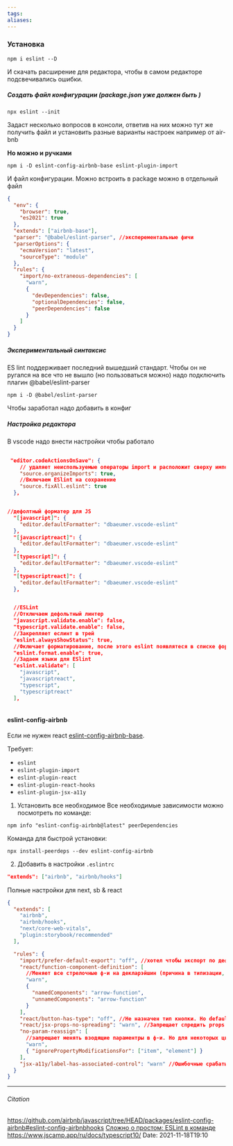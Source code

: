 ```yaml
---
tags: 
aliases: 
---
```

### Установка
```
npm i eslint --D
```
И скачать расширение для редактора, чтобы в самом редакторе подсвечивались ошибки.

##### Создать файл конфигурации (package.json уже должен быть )
```
npx eslint --init
```
Задаст несколько вопросов в консоли, ответив на них можно тут же получить файл и установить разные варианты настроек например от air-bnb

**Но можно и ручками**
```
npm i -D eslint-config-airbnb-base eslint-plugin-import
```

И файл конфигурации. Можно встроить в package можно в отдельный файл
```json
{
  "env": {
    "browser": true,
    "es2021": true
  },
  "extends": ["airbnb-base"],
  "parser": "@babel/eslint-parser", //эксперементальные фичи
  "parserOptions": {
    "ecmaVersion": "latest",
    "sourceType": "module"
  },
  "rules": {
    "import/no-extraneous-dependencies": [
      "warn",
      {
        "devDependencies": false,
        "optionalDependencies": false,
        "peerDependencies": false
      }
    ]
  }
}
```

##### Экспериментальный синтаксис
ES lint поддерживает последний вышедший стандарт. Чтобы он не ругался на все что не вышло (но пользоваться можно) надо подключить плагин @babel/eslint-parser
```
npm i -D @babel/eslint-parser
```
Чтобы заработал надо добавить в конфиг

##### Настройка редактора
В vscode надо внести настройки чтобы работало
```json
 
 "editor.codeActionsOnSave": {
    // удаляет неиспользуемые операторы import и расположит сверху импорты с глобальными
    "source.organizeImports": true,
    //Включаем ESlint на сохранение
    "source.fixAll.eslint": true
  },


//дефолтный форматер для JS
  "[javascript]": {
    "editor.defaultFormatter": "dbaeumer.vscode-eslint"
  },
  "[javascriptreact]": {
    "editor.defaultFormatter": "dbaeumer.vscode-eslint"
  },
  "[typescript]": {
    "editor.defaultFormatter": "dbaeumer.vscode-eslint"
  },
  "[typescriptreact]": {
    "editor.defaultFormatter": "dbaeumer.vscode-eslint"
  },


  //ESLint
  //Отключаем дефольтный линтер
  "javascript.validate.enable": false,
  "typescript.validate.enable": false,
  //Закрепляет еслинт в трей
  "eslint.alwaysShowStatus": true,
  //Фключает форматирование, после этого eslint появлятеся в списке форматеров
  "eslint.format.enable": true,
  //Задаем языки для ESlint
  "eslint.validate": [
    "javascript",
    "javascriptreact",
    "typescript",
    "typescriptreact"
  ],



```

#### eslint-config-airbnb
Если не нужен react [eslint-config-airbnb-base](https://npmjs.com/eslint-config-airbnb-base).

Требует:
- `eslint`
- `eslint-plugin-import`
- `eslint-plugin-react`
- `eslint-plugin-react-hooks`
- `eslint-plugin-jsx-a11y`

1. Установить все необходимое
Все необходимые зависимости можно посмотреть по команде:

```
npm info "eslint-config-airbnb@latest" peerDependencies
```

Команда для быстрой установки:

```
npx install-peerdeps --dev eslint-config-airbnb
```

2. Добавить в настройки  `.eslintrc`
```json
"extends": ["airbnb", "airbnb/hooks"]
```
Полные настройки для next, sb & react
```json
{
  "extends": [
    "airbnb",
    "airbnb/hooks",
    "next/core-web-vitals",
    "plugin:storybook/recommended"
  ],

  "rules": {
    "import/prefer-default-export": "off", //хотел чтобы экспорт по дефолту, дурачок
    "react/function-component-definition": [
      //Меняет все стрелочные ф-и на декларэйшин (причина в типизации, но пока я не умею)
      "warn",
      {
        "namedComponents": "arrow-function",
        "unnamedComponents": "arrow-function"
      }
    ],
    "react/button-has-type": "off", //Не назначен тип кнопки. Но defaultProps не видит - пришлось выключить
    "react/jsx-props-no-spreading": "warn", //Запрещает спредить props
    "no-param-reassign": [
      //запрещает менять взодящие параментры в ф-и. Но для некоторых циклов это правило не имеет смысла
      "warn",
      { "ignorePropertyModificationsFor": ["item", "element"] }
    ],
    "jsx-a11y/label-has-associated-control": "warn" //Ошибочные срабатывания.
  }
}

```


---
###### Citation
<https://github.com/airbnb/javascript/tree/HEAD/packages/eslint-config-airbnb#eslint-config-airbnbhooks>
[Сложно о простом: ESLint в команде](https://habr.com/ru/post/322550/)
<https://www.jscamp.app/ru/docs/typescript10/>
Date: 2021-11-18T19:10
